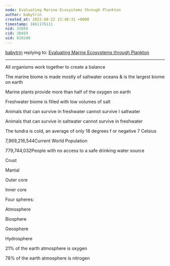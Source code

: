 ```yaml
---
node: Evaluating Marine Ecosystems through Plankton
author: babytrin
created_at: 2022-08-22 13:48:31 +0000
timestamp: 1661176111
nid: 31049
cid: 30459
uid: 810249
---
```




[babytrin](../profile/babytrin) replying to: [Evaluating Marine Ecosystems through Plankton](../notes/Roundboy/06-13-2022/evaluating-marine-ecosystems-through-plankton)

----
All organisms work together to create a balance 

The marine biome is made mostly of saltwater oceans & is the largest biome on earth 

Marine plants provide more than half of the oxygen on earth 

Freshwater biome is filled with low volumes of salt 

 Animals that can survive in freshwater cannot survive I saltwater 

Animals that can survive in saltwater cannot survive in freshwater 

The tundra is cold, an average of only 18 degrees f or negative 7 Celsius  

7,969,216,544Current World Population 

779,744,032People with no access to 
a safe drinking water source 

Crust 

Mantal 

Outer core 

Inner core 

Four spheres: 

Atmosphere  

Biosphere 

Geosphere  

Hydrosphere  

21% of the earth atmosphere is oxygen  

78% of the earth atmosphere is nitrogen